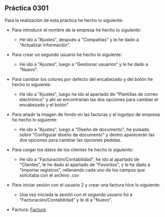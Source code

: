 ## Práctica 0301
Para la realización de esta práctica he hecho lo siguiente:

* Para introducir el nombre de la empresa he hecho lo siguiente:

    * He ido a "Ajustes", después a "Compañías" y le he dado a "Actualizar información".
* Para crear un segundo usuario he hecho lo siguiente:
    * He ido a "Ajustes", luego a "Gestionar usuarios" y le he dado a "Nuevo".
* Para cambiar los colores por defecto del encabezado y del botón he hecho lo siguiente:
    *  He ido a "Ajustes", luego he ido al apartado de "Plantillas de correo electrónico" y ahi se encontrarían las dos opciones para cambiar el encabezado y el botón"
* Para añadir la imagen de fondo en las facturas y el logotipo de empresa he hecho lo siguiente:
    * He ido a "Ajustes", luego a "Diseño de documento", he pulsado sobre "Configurar diseño de documento" y dentro aparecerán las dos opciones para cambiar las opciones pedidas.
* Para cargar los datos de los clientes he hecho lo siguiente:
    * He ido a "Facturación/Contabilidad", he ido al apartado de "Clientes", le he dado al apartado de "Favoritos", y le he dado a "Importar registros", rellenando cada uno de los campos que solicitaba con el archivo .csv
* Para iniciar sesión con el usuario 2 y crear una factura hice lo siguiente:
    * Una vez iniciada la sesión con el segundo usuario fui a "Facturación/Contabilidad" y le di a "Nuevo".
* Factura: [Factura](https://imgur.com/a/z4ZyCUG)